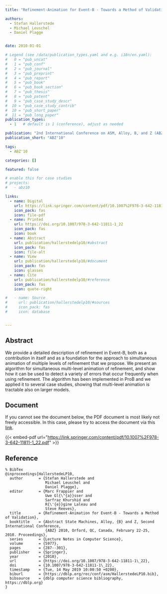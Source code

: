 ```yaml
---
title: "Refinement-Animation for Event-B - Towards a Method of Validation"

authors:
  - Stefan Hallerstede
  - Michael Leuschel
  - Daniel Plagge


date: 2010-01-01

# Legend (see /data/publication_types.yaml and e.g. i18n/en.yaml): 
#   0 = "pub_uncat"
#   1 = "pub_conf"
#   2 = "pub_journal"
#   3 = "pub_preprint"
#   4 = "pub_report"
#   5 = "pub_book"
#   6 = "pub_book_section"
#   7 = "pub_thesis"
#   8 = "pub_patent"
#   9 = "pub_case_study_descr"
#  10 = "pub_case_study_contrib"
#  10 = "pub_short_paper"
#  11 = "pub_long_paper"
publication_types:
  - 1   # default is 1 (conference), adjust as needed

publication: "2nd International Conference on ASM, Alloy, B, and Z (ABZ'10)"
publication_short: "ABZ'10"

tags:
  - ABZ'10

categories: []

featured: false

# enable this for case studies
# projects:
#   - abz10

links:
  - name: Digital
    url: https://link.springer.com/content/pdf/10.1007%2F978-3-642-11811-1_22.pdf
    icon_pack: fas
    icon: file-pdf
  - name: Printed
    url: https://doi.org/10.1007/978-3-642-11811-1_22
    icon_pack: fas
    icon: book
  - name: Abstract
    url: publication/hallerstedelp10/#abstract
    icon_pack: fas
    icon: file-alt
  - name: View
    url: publication/hallerstedelp10/#document
    icon_pack: fas
    icon: glasses
  - name: Cite
    url: publication/hallerstedelp10/#reference
    icon_pack: fas
    icon: quote-right

#   - name: Source
#     url: publication/hallerstedelp10/#sources
#     icon_pack: fas
#     icon: database


---
```


## Abstract

We provide a detailed description of refinement in Event-B, both as a contribution in itself and as a foundation for the approach to simultaneous animation of multiple levels of refinement that we propose. We present an algorithm for simultaneous multi-level animation of refinement, and show how it can be used to detect a variety of errors that occur frequently when using refinement. The algorithm has been implemented in ProB and we applied it to several case studies, showing that multi-level animation is tractable also on larger models.

## Document

If you cannot see the document below, the PDF document is most likely not freely accessible. In this case, please try to access the document via this <a href="https://link.springer.com/content/pdf/10.1007%2F978-3-642-11811-1_22.pdf">link</a>.

{{< embed-pdf url="https://link.springer.com/content/pdf/10.1007%2F978-3-642-11811-1_22.pdf" >}}

## Reference

```
% BibTex
@inproceedings{HallerstedeLP10,
  author       = {Stefan Hallerstede and
                  Michael Leuschel and
                  Daniel Plagge},
  editor       = {Marc Frappier and
                  Uwe Gl{\"{a}}sser and
                  Sarfraz Khurshid and
                  R{\'{e}}gine Laleau and
                  Steve Reeves},
  title        = {Refinement-Animation for Event-B - Towards a Method of Validation},
  booktitle    = {Abstract State Machines, Alloy, {B} and Z, Second International Conference,
                  {ABZ} 2010, Orford, QC, Canada, February 22-25, 2010. Proceedings},
  series       = {Lecture Notes in Computer Science},
  volume       = {5977},
  pages        = {287--301},
  publisher    = {Springer},
  year         = {2010},
  url          = {https://doi.org/10.1007/978-3-642-11811-1\_22},
  doi          = {10.1007/978-3-642-11811-1\_22},
  timestamp    = {Tue, 14 May 2019 10:00:50 +0200},
  biburl       = {https://dblp.org/rec/conf/asm/HallerstedeLP10.bib},
  bibsource    = {dblp computer science bibliography, https://dblp.org}
}


```

<!-- # add information for case study papers (if available)
## Sources

- **Used formal method:**
  [ASM](/method/asm)
- **Resources and tools:**
  Asmeta

For more information, please contact the <a href ="mailto:silvia.bonfanti@unibg.it;arcaini@nii.ac.jp;angelo.gargantini@unibg.it;scandurra@unibg.it;elvinia.riccobene@unimi.it">authors</a>-->

